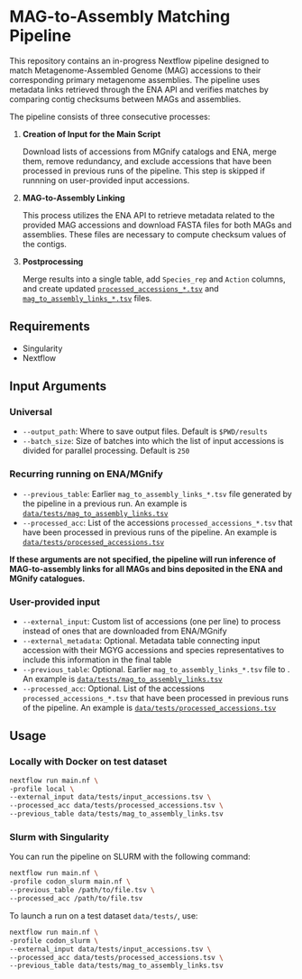 # MAG-to-Assembly Matching Pipeline

This repository contains an in-progress Nextflow pipeline designed to match Metagenome-Assembled Genome (MAG) accessions to their corresponding primary metagenome assemblies. The pipeline uses metadata links retrieved through the ENA API and verifies matches by comparing contig checksums between MAGs and assemblies.

The pipeline consists of three consecutive processes:

1. **Creation of Input for the Main Script**

   Download lists of accessions from MGnify catalogs and ENA, merge them, remove redundancy, and exclude accessions that have been processed in previous runs of the pipeline. This step is skipped if runnning on user-provided input accessions.

2. **MAG-to-Assembly Linking**

   This process utilizes the ENA API to retrieve metadata related to the provided MAG accessions and download FASTA files for both MAGs and assemblies. These files are necessary to compute checksum values of the contigs.

3. **Postprocessing**

   Merge results into a single table, add `Species_rep` and `Action` columns, and create updated [`processed_accessions_*.tsv`](`data/tests/processed_accessions.tsv`) and [`mag_to_assembly_links_*.tsv`](data/tests/mag_to_assembly_links.tsv) files.

## Requirements

- Singularity
- Nextflow

## Input Arguments
 ### Universal
- `--output_path`: Where to save output files. Default is `$PWD/results`
- `--batch_size`:  Size of batches into which the list of input accessions is divided for parallel processing. Default is `250`

 ### Recurring running on ENA/MGnify
- `--previous_table`: Earlier `mag_to_assembly_links_*.tsv` file generated by the pipeline in a previous run. An example is [`data/tests/mag_to_assembly_links.tsv`](data/tests/mag_to_assembly_links.tsv)
- `--processed_acc`: List of the accessions `processed_accessions_*.tsv` that have been processed in previous runs of the pipeline. An example is [`data/tests/processed_accessions.tsv`](`data/tests/processed_accessions.tsv`)

__If these arguments are not specified, the pipeline will run inference of MAG-to-assembly links for all MAGs and bins deposited in the ENA and MGnify catalogues.__

### User-provided input 

- `--external_input`: Custom list of accessions (one per line) to process instead of ones that are downloaded from ENA/MGnify
- `--external_metadata`: Optional. Metadata table connecting input accession with their MGYG accessions and species representatives to include this information in the final table
- `--previous_table`: Optional. Earlier `mag_to_assembly_links_*.tsv` file to . An example is [`data/tests/mag_to_assembly_links.tsv`](data/tests/mag_to_assembly_links.tsv)
- `--processed_acc`: Optional. List of the accessions `processed_accessions_*.tsv` that have been processed in previous runs of the pipeline. An example is [`data/tests/processed_accessions.tsv`](`data/tests/processed_accessions.tsv`)

## Usage

### Locally with Docker on test dataset

```bash
nextflow run main.nf \
-profile local \
--external_input data/tests/input_accessions.tsv \
--processed_acc data/tests/processed_accessions.tsv \
--previous_table data/tests/mag_to_assembly_links.tsv
```

### Slurm with Singularity

You can run the pipeline on SLURM with the following command:

```bash
nextflow run main.nf \
-profile codon_slurm main.nf \
--previous_table /path/to/file.tsv \
--processed_acc /path/to/file.tsv
```

To launch a run on a test dataset `data/tests/`, use:

```bash
nextflow run main.nf \
-profile codon_slurm \
--external_input data/tests/input_accessions.tsv \
--processed_acc data/tests/processed_accessions.tsv \
--previous_table data/tests/mag_to_assembly_links.tsv
```

